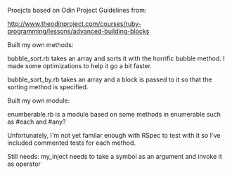 Proejcts based on Odin Project Guidelines from:

http://www.theodinproject.com/courses/ruby-programming/lessons/advanced-building-blocks


Built my own methods:

bubble_sort.rb takes an array and sorts it with the horrific bubble method. I made some optimizations to help it go a bit faster.

bubble_sort_by.rb takes an array and a block is passed to it so that the sorting method is specified.


Built my own module:

enumberable.rb is a module based on some methods in enumerable such as #each and #any?

Unfortunately, I'm not yet familar enough with RSpec to test with it so I've included commented tests for each method.

Still needs:
my_inject needs to take a symbol as an argument and invoke it as operator